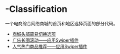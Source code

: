 # -Classification
一个电商综合网络商城的首页和地区选择页面的部分代码。


* [商城头部简易切换选项](https://github.com/HecateDK/-Classification/blob/master/tabs.md)<br>
* [广告长图滚动——应用Swiper插件](https://github.com/HecateDK/-Classification/edit/master/README.md)<br>
* [人气热门商品推荐——应用Swiper插件](https://github.com/HecateDK/-Classification/edit/master/README.md)<br>
